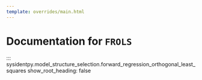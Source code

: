 ```yaml
---
template: overrides/main.html
---
```


# Documentation for `FROLS`

::: sysidentpy.model_structure_selection.forward_regression_orthogonal_least_squares
      show_root_heading: false